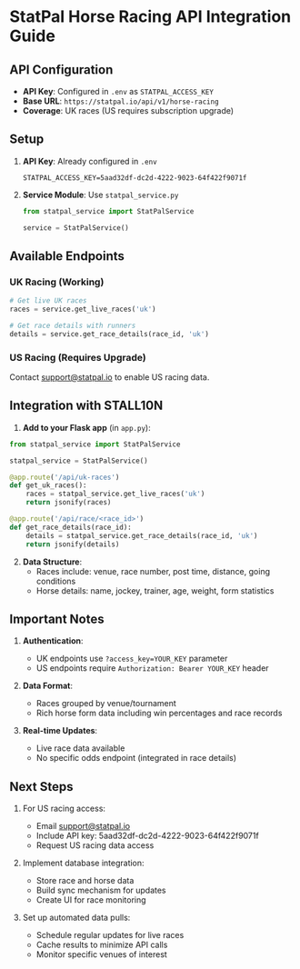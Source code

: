 # StatPal Horse Racing API Integration Guide

## API Configuration
- **API Key**: Configured in `.env` as `STATPAL_ACCESS_KEY`
- **Base URL**: `https://statpal.io/api/v1/horse-racing`
- **Coverage**: UK races (US requires subscription upgrade)

## Setup

1. **API Key**: Already configured in `.env`
   ```
   STATPAL_ACCESS_KEY=5aad32df-dc2d-4222-9023-64f422f9071f
   ```

2. **Service Module**: Use `statpal_service.py`
   ```python
   from statpal_service import StatPalService
   
   service = StatPalService()
   ```

## Available Endpoints

### UK Racing (Working)
```python
# Get live UK races
races = service.get_live_races('uk')

# Get race details with runners
details = service.get_race_details(race_id, 'uk')
```

### US Racing (Requires Upgrade)
Contact support@statpal.io to enable US racing data.

## Integration with STALL10N

1. **Add to your Flask app** (in `app.py`):
```python
from statpal_service import StatPalService

statpal_service = StatPalService()

@app.route('/api/uk-races')
def get_uk_races():
    races = statpal_service.get_live_races('uk')
    return jsonify(races)

@app.route('/api/race/<race_id>')
def get_race_details(race_id):
    details = statpal_service.get_race_details(race_id, 'uk')
    return jsonify(details)
```

2. **Data Structure**:
   - Races include: venue, race number, post time, distance, going conditions
   - Horse details: name, jockey, trainer, age, weight, form statistics

## Important Notes

1. **Authentication**: 
   - UK endpoints use `?access_key=YOUR_KEY` parameter
   - US endpoints require `Authorization: Bearer YOUR_KEY` header

2. **Data Format**: 
   - Races grouped by venue/tournament
   - Rich horse form data including win percentages and race records

3. **Real-time Updates**:
   - Live race data available
   - No specific odds endpoint (integrated in race details)

## Next Steps

1. For US racing access:
   - Email support@statpal.io
   - Include API key: 5aad32df-dc2d-4222-9023-64f422f9071f
   - Request US racing data access

2. Implement database integration:
   - Store race and horse data
   - Build sync mechanism for updates
   - Create UI for race monitoring

3. Set up automated data pulls:
   - Schedule regular updates for live races
   - Cache results to minimize API calls
   - Monitor specific venues of interest